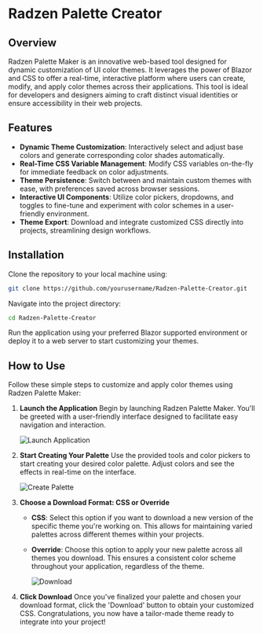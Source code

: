# Radzen Palette Creator

## Overview
Radzen Palette Maker is an innovative web-based tool designed for dynamic customization of UI color themes. It leverages the power of Blazor and CSS to offer a real-time, interactive platform where users can create, modify, and apply color themes across their applications. This tool is ideal for developers and designers aiming to craft distinct visual identities or ensure accessibility in their web projects.

## Features

- **Dynamic Theme Customization**: Interactively select and adjust base colors and generate corresponding color shades automatically.
- **Real-Time CSS Variable Management**: Modify CSS variables on-the-fly for immediate feedback on color adjustments.
- **Theme Persistence**: Switch between and maintain custom themes with ease, with preferences saved across browser sessions.
- **Interactive UI Components**: Utilize color pickers, dropdowns, and toggles to fine-tune and experiment with color schemes in a user-friendly environment.
- **Theme Export**: Download and integrate customized CSS directly into projects, streamlining design workflows.

## Installation

Clone the repository to your local machine using:

```bash
git clone https://github.com/yourusername/Radzen-Palette-Creator.git
```
Navigate into the project directory:

```bash
cd Radzen-Palette-Creator
```
Run the application using your preferred Blazor supported environment or deploy it to a web server to start customizing your themes.

## How to Use

Follow these simple steps to customize and apply color themes using Radzen Palette Maker:

1. **Launch the Application**
   Begin by launching Radzen Palette Maker. You'll be greeted with a user-friendly interface designed to facilitate easy navigation and interaction.

   ![Launch Application](url-to-image-here)  <!-- Replace 'url-to-image-here' with the actual URL of your image -->

2. **Start Creating Your Palette**
   Use the provided tools and color pickers to start creating your desired color palette. Adjust colors and see the effects in real-time on the interface.

   ![Create Palette](url-to-image-here)  <!-- Replace 'url-to-image-here' with the actual URL of your image -->

3. **Choose a Download Format: CSS or Override**
   - **CSS**: Select this option if you want to download a new version of the specific theme you're working on. This allows for maintaining varied palettes across different themes within your projects.
   - **Override**: Choose this option to apply your new palette across all themes you download. This ensures a consistent color scheme throughout your application, regardless of the theme.

     ![Download](url-to-image-here)  <!-- Replace 'url-to-image-here' with the actual URL of your image -->

4. **Click Download**
   Once you've finalized your palette and chosen your download format, click the 'Download' button to obtain your customized CSS. Congratulations, you now have a tailor-made theme ready to integrate into your project!


